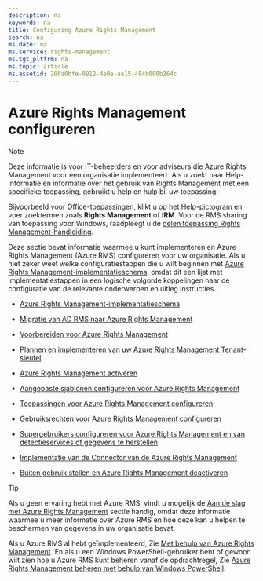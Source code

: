 ```yaml
---
description: na
keywords: na
title: Configuring Azure Rights Management
search: na
ms.date: na
ms.service: rights-management
ms.tgt_pltfrm: na
ms.topic: article
ms.assetid: 206a0bfe-0912-4e0e-aa15-484b000b264c
---
```

# Azure Rights Management configureren
> [!NOTE]
> Deze informatie is voor IT-beheerders en voor adviseurs die Azure Rights Management voor een organisatie implementeert. Als u zoekt naar Help-informatie en informatie over het gebruik van Rights Management met een specifieke toepassing, gebruikt u help en hulp bij uw toepassing.
> 
> Bijvoorbeeld voor Office-toepassingen, klikt u op het Help-pictogram en voer zoektermen zoals **Rights Management** of **IRM**. Voor de RMS sharing van toepassing voor Windows, raadpleegt u de [delen toepassing Rights Management-handleiding](http://technet.microsoft.com/library/dn339006.aspx).

Deze sectie bevat informatie waarmee u kunt implementeren en Azure Rights Management (Azure RMS) configureren voor uw organisatie. Als u niet zeker weet welke configuratiestappen die u wilt beginnen met [Azure Rights Management-implementatieschema](../Topic/Azure_Rights_Management_Deployment_Roadmap.md), omdat dit een lijst met implementatiestappen in een logische volgorde koppelingen naar de configuratie van de relevante onderwerpen en uitleg instructies.

-   [Azure Rights Management-implementatieschema](../Topic/Azure_Rights_Management_Deployment_Roadmap.md)

-   [Migratie van AD RMS naar Azure Rights Management](../Topic/Migrating_from_AD_RMS_to_Azure_Rights_Management.md)

-   [Voorbereiden voor Azure Rights Management](../Topic/Preparing_for_Azure_Rights_Management.md)

-   [Plannen en implementeren van uw Azure Rights Management Tenant-sleutel](../Topic/Planning_and_Implementing_Your_Azure_Rights_Management_Tenant_Key.md)

-   [Azure Rights Management activeren](../Topic/Activating_Azure_Rights_Management.md)

-   [Aangepaste sjablonen configureren voor Azure Rights Management](../Topic/Configuring_Custom_Templates_for_Azure_Rights_Management.md)

-   [Toepassingen voor Azure Rights Management configureren](../Topic/Configuring_Applications_for_Azure_Rights_Management.md)

-   [Gebruiksrechten voor Azure Rights Management configureren](../Topic/Configuring_Usage_Rights_for_Azure_Rights_Management.md)

-   [Supergebruikers configureren voor Azure Rights Management en van detectieservices of gegevens te herstellen](../Topic/Configuring_Super_Users_for_Azure_Rights_Management_and_Discovery_Services_or_Data_Recovery.md)

-   [Implementatie van de Connector van de Azure Rights Management](../Topic/Deploying_the_Azure_Rights_Management_Connector.md)

-   [Buiten gebruik stellen en Azure Rights Management deactiveren](../Topic/Decommissioning_and_Deactivating_Azure_Rights_Management.md)

> [!TIP]
> Als u geen ervaring hebt met Azure RMS, vindt u mogelijk de [Aan de slag met Azure Rights Management](../Topic/Getting_Started_with_Azure_Rights_Management.md) sectie handig, omdat deze informatie waarmee u meer informatie over Azure RMS en hoe deze kan u helpen te beschermen van gegevens in uw organisatie bevat.
> 
> Als u Azure RMS al hebt geïmplementeerd, Zie [Met behulp van Azure Rights Management](../Topic/Using_Azure_Rights_Management.md). En als u een Windows PowerShell-gebruiker bent of gewoon wilt zien hoe u Azure RMS kunt beheren vanaf de opdrachtregel, Zie [Azure Rights Management beheren met behulp van Windows PowerShell](../Topic/Administering_Azure_Rights_Management_by_Using_Windows_PowerShell.md).

